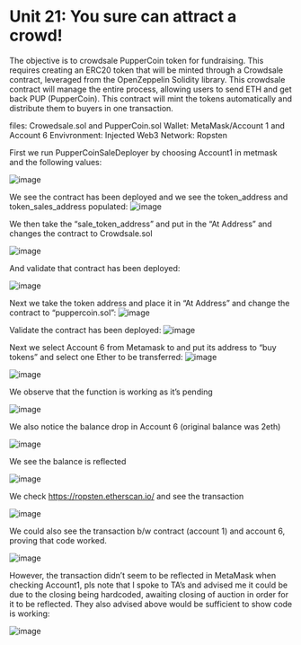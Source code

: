 # Unit 21: You sure can attract a crowd! 

The objective is to crowdsale PupperCoin token for fundraising. This requires creating an ERC20 token that will be minted through a Crowdsale contract, leveraged from the OpenZeppelin Solidity library.  This crowdsale contract will manage the entire process, allowing users to send ETH and get back PUP (PupperCoin). This contract will mint the tokens automatically and distribute them to buyers in one transaction.

files: Crowedsale.sol and PupperCoin.sol
Wallet: MetaMask/Account 1 and Account 6
Envivronment: Injected Web3
Network: Ropsten

First we run PupperCoinSaleDeployer by choosing Account1 in metmask and the following values:


![image](images/Picture1.png)


We see the contract has been deployed and we see the token_address and token_sales_address populated:
![image](images/Picture2.png)

We then take the “sale_token_address” and put in the “At Address” and changes the contract to Crowdsale.sol

![image](images/Picture3.png)

And validate that contract has been deployed:

![image](images/Picture4.png)

Next we take the token address and place it in “At Address” and change the contract to “puppercoin.sol”:
![image](images/Picture5.png)

Validate the contract has been deployed:
![image](images/Picture6.png)

Next we select Account 6 from Metamask to and put its address to “buy tokens”  and select one Ether to be transferred:
![image](images/Picture7.png)

![image](images/Picture8.png)

We observe that the function is working as it’s pending 

![image](images/Picture9.png)

We also notice the balance drop in Account 6 (original balance was 2eth)

![image](images/Picture10.png)

We see the balance is reflected 

![image](images/Picture11.png)

We check https://ropsten.etherscan.io/ and see the transaction 

![image](images/Picture12.png)

We could also see the transaction b/w contract (account 1) and account 6, proving that code worked.

![image](images/Picture13.png)

However, the transaction didn’t seem to be reflected in MetaMask when checking Account1, pls note that I spoke to TA’s and advised me it could be due to the closing being hardcoded, awaiting closing of auction in order for it to be reflected. They also advised above would be sufficient to show code is working:


![image](images/Picture14.png)
